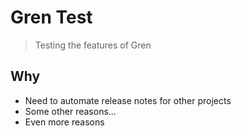# Gren Test
> Testing the features of Gren

## Why
- Need to automate release notes for other projects
- Some other reasons...
- Even more reasons